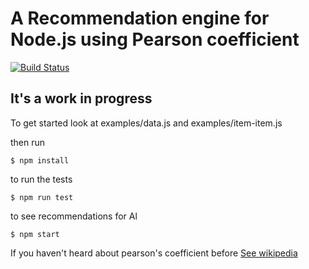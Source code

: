 # A Recommendation engine for Node.js using Pearson coefficient

[![Build Status](https://travis-ci.org/thoven78/pearson-r.svg?branch=master)](https://travis-ci.org/thoven78/pearson-r)
  ## It's a work in progress

  To get started look at examples/data.js and examples/item-item.js

  then run

  ```shell
  $ npm install
  ```

  to run the tests

  ```shell
  $ npm run test
  ```

  to see recommendations for Al

  ```shell
  $ npm start
  ```

  If you haven't heard about pearson's coefficient before [See wikipedia](https://en.wikipedia.org/wiki/Pearson_product-moment_correlation_coefficient)
